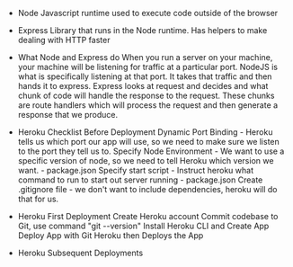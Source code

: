 

- Node
Javascript runtime used to execute code outside of the browser

- Express
Library that runs in the Node runtime. Has helpers to make dealing with HTTP faster


- What Node and Express do
When you run a server on your machine, your machine will be listening for traffic at a particular port.
NodeJS is what is specifically listening at that port. It takes that traffic and then hands it to express.
Express looks at request and decides and what chunk of code will handle the response to the request.
These chunks are route handlers which will process the request and then generate a response that we produce. 

- Heroku Checklist Before Deployment
Dynamic Port Binding - Heroku tells us which port our app will use, so we need to make sure we listen to the port they tell us to.
Specify Node Environment - We want to use a specific version of node, so we need to tell Heroku which version we want. - package.json
Specify start script - Instruct heroku what command to run to start out server running - package.json
Create .gitignore file - we don't want to include dependencies, heroku will do that for us.

- Heroku First Deployment
Create Heroku account
Commit codebase to Git, use command "git --version"
Install Heroku CLI and Create App
Deploy App with Git
Heroku then Deploys the App


- Heroku Subsequent Deployments